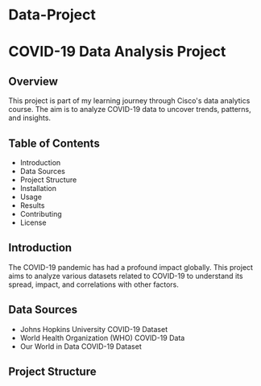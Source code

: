 # Data-Project
# COVID-19 Data Analysis Project

## Overview
This project is part of my learning journey through Cisco's data analytics course. The aim is to analyze COVID-19 data to uncover trends, patterns, and insights.

## Table of Contents
- Introduction
- Data Sources
- Project Structure
- Installation
- Usage
- Results
- Contributing
- License

## Introduction
The COVID-19 pandemic has had a profound impact globally. This project aims to analyze various datasets related to COVID-19 to understand its spread, impact, and correlations with other factors.

## Data Sources
- Johns Hopkins University COVID-19 Dataset
- World Health Organization (WHO) COVID-19 Data
- Our World in Data COVID-19 Dataset

## Project Structure
